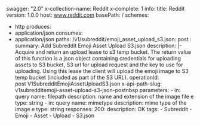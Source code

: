 swagger: "2.0"
x-collection-name: Reddit
x-complete: 1
info:
  title: Reddit
  version: 1.0.0
host: www.reddit.com
basePath: /
schemes:
- http
produces:
- application/json
consumes:
- application/json
paths:
  /v1/subreddit/emoji_asset_upload_s3.json:
    post&nbsp;:
      summary: Add Subreddit Emoji Asset Upload S3.json
      description: |-
        Acquire and return an upload lease to s3 temp bucket. The return value
        of this function is a json object containing credentials for uploading
        assets to S3 bucket, S3 url for upload request and the key to use for
        uploading. Using this lease the client will upload the emoji image to
        S3 temp bucket (included as part of the S3 URL).
      operationId: post&nbsp;V1SubredditEmojiAssetUploadS3.json
      x-api-path-slug: v1subredditemoji-asset-upload-s3-json-postnbsp
      parameters:
      - in: query
        name: filepath
        description: name and extension of the image file e
        type: string
      - in: query
        name: mimetype
        description: mime type of the image e
        type: string
      responses:
        200:
          description: OK
      tags:
      - Subreddit
      - Emoji
      - Asset
      - Upload
      - S3.json